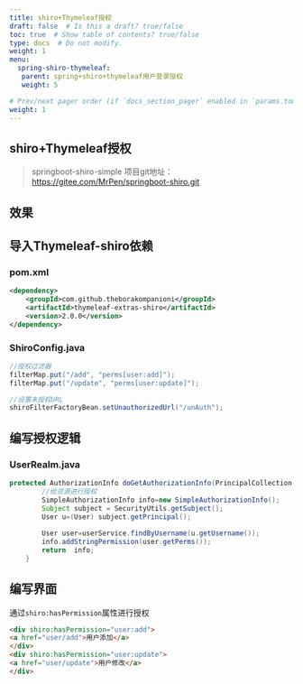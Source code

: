 ```yaml
---
title: shiro+Thymeleaf授权
draft: false  # Is this a draft? true/false
toc: true  # Show table of contents? true/false
type: docs  # Do not modify.
weight: 1
menu:
  spring-shiro-thymeleaf:
   parent: spring+shiro+thymeleaf用户登录授权
   weight: 5

# Prev/next pager order (if `docs_section_pager` enabled in `params.toml`)
weight: 1
---
```



## shiro+Thymeleaf授权
> springboot-shiro-simple
> 项目git地址：https://gitee.com/MrPen/springboot-shiro.git

## 效果 

## 导入Thymeleaf-shiro依赖
### pom.xml
```xml
<dependency>
    <groupId>com.github.theborakompanioni</groupId>
    <artifactId>thymeleaf-extras-shiro</artifactId>
    <version>2.0.0</version>
</dependency>
```
### ShiroConfig.java
```java
//授权过滤器
filterMap.put("/add", "perms[user:add]");
filterMap.put("/update", "perms[user:update]");

//设置未授权URL
shiroFilterFactoryBean.setUnauthorizedUrl("/unAuth");
```
## 编写授权逻辑
### UserRealm.java
```java
protected AuthorizationInfo doGetAuthorizationInfo(PrincipalCollection principals) {
		//给资源进行授权
		SimpleAuthorizationInfo info=new SimpleAuthorizationInfo();
	    Subject subject = SecurityUtils.getSubject();
	    User u=(User) subject.getPrincipal();
	    
	    User user=userService.findByUsername(u.getUsername());
	    info.addStringPermission(user.getPerms());
	    return  info;
	}
```
## 编写界面

通过`shiro:hasPermission`属性进行授权

```html
<div shiro:hasPermission="user:add">　
<a href="user/add">用户添加</a>
</div>
<div shiro:hasPermission="user:update">　
<a href="user/update">用户修改</a>
</div>
```